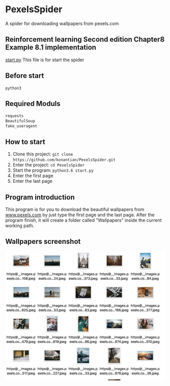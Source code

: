 # PexelsSpider
A spider for downloading wallpapers from pexels.com

## Reinforcement learning Second edition Chapter8 Example 8.1 implementation
[start.py](https://github.com/konantian/PexelsSpider/blob/master/start.py) This file is for start the spider<br />

Before start
------------
```
python3
```

Required Moduls 
------------
```
requests
BeautifulSoup
fake_useragent
```

How to start
------------
1. Clone this project: `git clone https://github.com/konantian/PexelsSpider.git`
2. Enter the project: `cd PexelsSpider`
3. Start the program: `python3.6 start.py`
4. Enter the first page
5. Enter the last page

## Program introduction
This program is for you to download the beautiful wallpapers from www.pexels.com by just type the first page and the last page. After the program finish, it will create a folder called "Wallpapers" inside the current working path.

## Wallpapers screenshot
![alt text](https://github.com/konantian/PexelsSpider/blob/master/screenshot.png)
